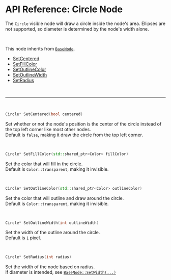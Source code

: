 # API Reference: Circle Node

The `Circle` visible node will draw a circle inside the node's 
area. Ellipses are not supported, so diameter is determined 
by the node's width alone.


<br>

This node inherits from [`BaseNode`](./../baseNode.md).
- [SetCentered](#circle-setcentered)
- [SetFillColor](#circle-setfillcolor)
- [SetOutlineColor](#circle-setoutlinecolor)
- [SetOutlineWidth](#circle-setoutlinewidth)
- [SetRadius](#circle-setradius)

<br>

---

<br>


<a id="circle-setcentered"></a>
```C++
Circle* SetCentered(bool centered)
```
Set whether or not the node's position is the center of the 
circle instead of the top left corner like most other nodes. <br>
Default is `false`, making it draw the circle from the top 
left corner.

<br>

<a id="circle-setfillcolor"></a>
```C++
Circle* SetFillColor(std::shared_ptr<Color> fillColor)
```
Set the color that will fill in the circle. <br>
Default is `Color::transparent`, making it invisible.

<br>

<a id="circle-setoutlinecolor"></a>
```C++
Circle* SetOutlineColor(std::shared_ptr<Color> outlineColor)
```
Set the color that will outline and draw around the circle. <br>
Default is `Color::transparent`, making it invisible.

<br>

<a id="circle-setoutlinewidth"></a>
```C++
Circle* SetOutlineWidth(int outlineWidth)
```
Set the width of the outline around the circle. <br>
Default is `1` pixel.

<br>

<a id="circle-setradius"></a>
```C++
Circle* SetRadius(int radius)
```
Set the width of the node based on radius. <br>
If diameter is intended, see [`BaseNode::SetWidth(...)`](./../baseNode.md#basenode-setwidth)